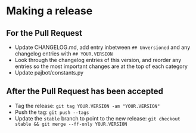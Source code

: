 # Making a release

## For the Pull Request

- Update CHANGELOG.md, add entry inbetween `## Unversioned` and any changelog entries with `## YOUR.VERSION`
- Look through the changelog entries of this version, and reorder any entries so the most important changes are at the top of each category
- Update pajbot/constants.py

## After the Pull Request has been accepted

- Tag the release: `git tag YOUR.VERSION -am "YOUR.VERSION"`
- Push the tag: `git push --tags`
- Update the `stable` branch to point to the new release: `git checkout stable && git merge --ff-only YOUR.VERSION`
